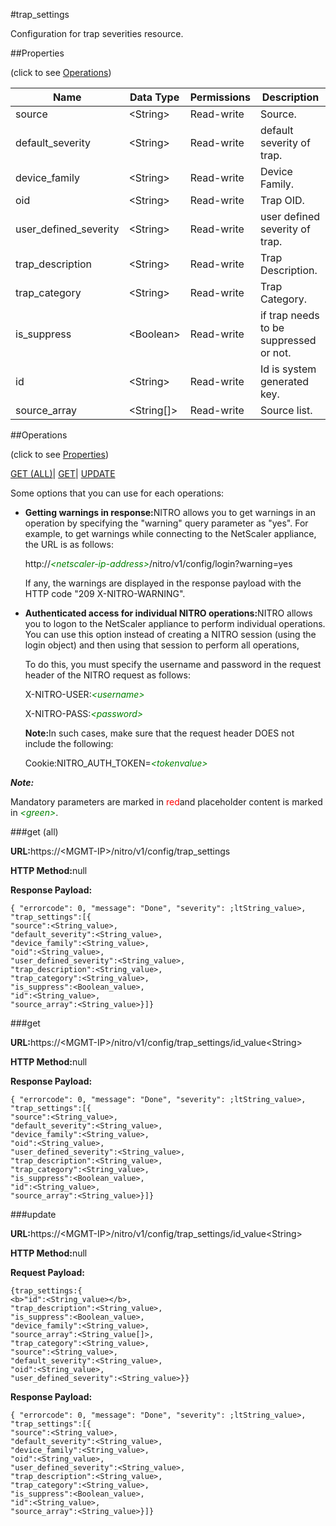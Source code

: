 #trap_settings

Configuration for trap severities resource.


##Properties 
<span>(click to see [Operations](#opera))</span>


<table><thead><tr><th>Name</th><th>Data Type</th><th>Permissions</th><th>Description</th></tr></thead><tbody><tr><td>source</td><td>&lt;String></td><td>Read-write</td><td>Source.</td></tr><tr><td>default_severity</td><td>&lt;String></td><td>Read-write</td><td>default severity of trap.</td></tr><tr><td>device_family</td><td>&lt;String></td><td>Read-write</td><td>Device Family.</td></tr><tr><td>oid</td><td>&lt;String></td><td>Read-write</td><td>Trap OID.</td></tr><tr><td>user_defined_severity</td><td>&lt;String></td><td>Read-write</td><td>user defined severity of trap.</td></tr><tr><td>trap_description</td><td>&lt;String></td><td>Read-write</td><td>Trap Description.</td></tr><tr><td>trap_category</td><td>&lt;String></td><td>Read-write</td><td>Trap Category.</td></tr><tr><td>is_suppress</td><td>&lt;Boolean></td><td>Read-write</td><td>if trap needs to be suppressed or not.</td></tr><tr><td>id</td><td>&lt;String></td><td>Read-write</td><td>Id is system generated key.</td></tr><tr><td>source_array</td><td>&lt;String[]></td><td>Read-write</td><td>Source list.</td></tr></tbody></table>
##Operations 
<span>(click to see [Properties](#prope))</span>


[GET (ALL)](#get-)| [GET]()| [UPDATE](#u)


Some options that you can use for each operations:
<ul><li><p><b>Getting warnings in response:</b>NITRO allows you to get warnings in an operation by specifying the "warning" query parameter as "yes". For example, to get warnings while connecting to the NetScaler appliance, the URL is as follows:</p><p>http://<span style="color:green;font-style:italic;">&lt;netscaler-ip-address&gt;</span>/nitro/v1/config/login?warning=yes</p><p>If any, the warnings are displayed in the response payload with the HTTP code "209 X-NITRO-WARNING".</p></li><li><p><b>Authenticated access for individual NITRO operations:</b>NITRO allows you to logon to the NetScaler appliance to perform individual operations. You can use this option instead of creating a NITRO session (using the login object) and then using that session to perform all operations,</p><p>To do this, you must specify the username and password in the request header of the NITRO request as follows:</p><p>X-NITRO-USER:<span style="color:green;font-style:italic;">&lt;username&gt;</span></p><p>X-NITRO-PASS:<span style="color:green;font-style:italic;">&lt;password&gt;</span></p><p><b>Note:</b>In such cases, make sure that the request header DOES not include the following:</p><p>Cookie:NITRO_AUTH_TOKEN=<span style="color:green;font-style:italic;">&lt;tokenvalue&gt;</span></p></li></ul>



***Note:*** 
Mandatory parameters are marked in <span style="color:#FF0000;">red</span>and placeholder content is marked in <span style="color:green;font-style:italic">&lt;green&gt;</span>.

###get (all)



<b>URL:</b>https://&lt;MGMT-IP&gt;/nitro/v1/config/trap_settings
<b>HTTP Method:</b>null
<b>Response Payload: </b>```{ "errorcode": 0, "message": "Done", "severity": ;ltString_value>, "trap_settings":[{"source":<String_value>,"default_severity":<String_value>,"device_family":<String_value>,"oid":<String_value>,"user_defined_severity":<String_value>,"trap_description":<String_value>,"trap_category":<String_value>,"is_suppress":<Boolean_value>,"id":<String_value>,"source_array":<String_value>}]}```



###get



<b>URL:</b>https://&lt;MGMT-IP&gt;/nitro/v1/config/trap_settings/id_value&lt;String&gt;
<b>HTTP Method:</b>null
<b>Response Payload: </b>```{ "errorcode": 0, "message": "Done", "severity": ;ltString_value>, "trap_settings":[{"source":<String_value>,"default_severity":<String_value>,"device_family":<String_value>,"oid":<String_value>,"user_defined_severity":<String_value>,"trap_description":<String_value>,"trap_category":<String_value>,"is_suppress":<Boolean_value>,"id":<String_value>,"source_array":<String_value>}]}```



###update



<b>URL:</b>https://&lt;MGMT-IP&gt;/nitro/v1/config/trap_settings/id_value&lt;String&gt;
<b>HTTP Method:</b>null
<b>Request Payload: </b>```{trap_settings:{<b>"id":<String_value></b>,"trap_description":<String_value>,"is_suppress":<Boolean_value>,"device_family":<String_value>,"source_array":<String_value[]>,"trap_category":<String_value>,"source":<String_value>,"default_severity":<String_value>,"oid":<String_value>,"user_defined_severity":<String_value>}}```
<b>Response Payload: </b>```{ "errorcode": 0, "message": "Done", "severity": ;ltString_value>, "trap_settings":[{"source":<String_value>,"default_severity":<String_value>,"device_family":<String_value>,"oid":<String_value>,"user_defined_severity":<String_value>,"trap_description":<String_value>,"trap_category":<String_value>,"is_suppress":<Boolean_value>,"id":<String_value>,"source_array":<String_value>}]}```



